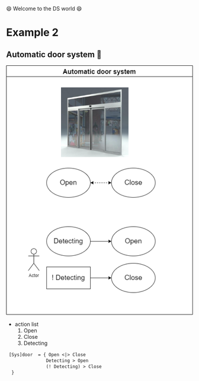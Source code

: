 :smile: Welcome to the DS world  :smile:
# Example 2 

## Automatic door system :door:


 ![AAA](./ex2.dio.png)
 
  - action list 
    1. Open
    2. Close
    3. Detecting

```
 [Sys]door  = { Open <|> Close
               Detecting > Open
               (! Detecting) > Close
  }
```
